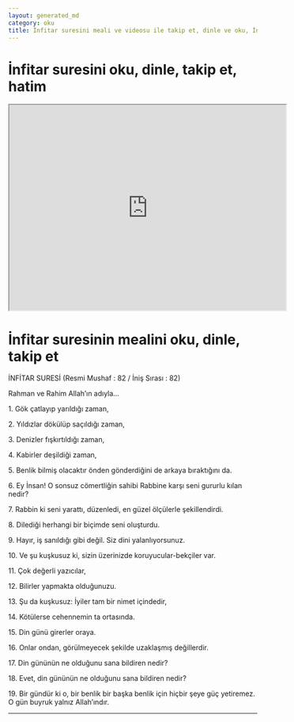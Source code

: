 ```yaml
---
layout: generated_md
category: oku
title: İnfitar suresini meali ve videosu ile takip et, dinle ve oku, İnfitar dinle, İnfitar meali, hatim dinle, hatim yap.
---
```


<div class="container">
  <div class="row">
    <div class="col-lg-12">
      <h1>İnfitar suresini oku, dinle, takip et, hatim</h1>
      <!--<div class="div-youtube-embed">-->
      <div class="">
        <iframe width="560" height="415" src="https://www.youtube.com/embed/">frameborder="0" allowfullscreen></iframe>
      </div>
    </div>
  </div>

  <div class="row">
    <div class="col-lg-12">
      <h1>İnfitar suresinin mealini oku, dinle, takip et</h1>
      <div><p>İNFİTAR SURESİ (Resmi Mushaf : 82 / İniş Sırası : 82)</p><p>Rahman ve Rahim Allah’ın adıyla…</p><p></p><p></p><p>1. Gök çatlayıp yarıldığı zaman,</p><p></p><p></p><p>2. Yıldızlar dökülüp saçıldığı zaman,</p><p></p><p></p><p>3. Denizler fışkırtıldığı zaman,</p><p></p><p></p><p>4. Kabirler deşildiği zaman,</p><p></p><p></p><p>5. Benlik bilmiş olacaktır önden gönderdiğini de arkaya bıraktığını da.</p><p></p><p></p><p>6. Ey İnsan! O sonsuz cömertliğin sahibi Rabbine karşı seni gururlu kılan nedir?</p><p></p><p></p><p>7. Rabbin ki seni yarattı, düzenledi, en güzel ölçülerle şekillendirdi.</p><p></p><p></p><p>8. Dilediği herhangi bir biçimde seni oluşturdu.</p><p></p><p></p><p>9. Hayır, iş sanıldığı gibi değil. Siz dini yalanlıyorsunuz.</p><p></p><p></p><p>10. Ve şu kuşkusuz ki, sizin üzerinizde koruyucular-bekçiler var.</p><p></p><p></p><p>11. Çok değerli yazıcılar,</p><p></p><p></p><p>12. Bilirler yapmakta olduğunuzu.</p><p></p><p></p><p>13. Şu da kuşkusuz: İyiler tam bir nimet içindedir,</p><p></p><p></p><p>14. Kötülerse cehennemin ta ortasında.</p><p></p><p></p><p>15. Din günü girerler oraya.</p><p></p><p></p><p>16. Onlar ondan, görülmeyecek şekilde uzaklaşmış değillerdir.</p><p></p><p></p><p>17. Din gününün ne olduğunu sana bildiren nedir?</p><p></p><p></p><p>18. Evet, din gününün ne olduğunu sana bildiren nedir?</p><p></p><p></p><p>19. Bir gündür ki o, bir benlik bir başka benlik için hiçbir şeye güç yetiremez. O gün buyruk yalnız Allah’ındır.</p><p></p><p></p><p></p><p></p></div>
    </div>
  </div>
</div>
<hr />